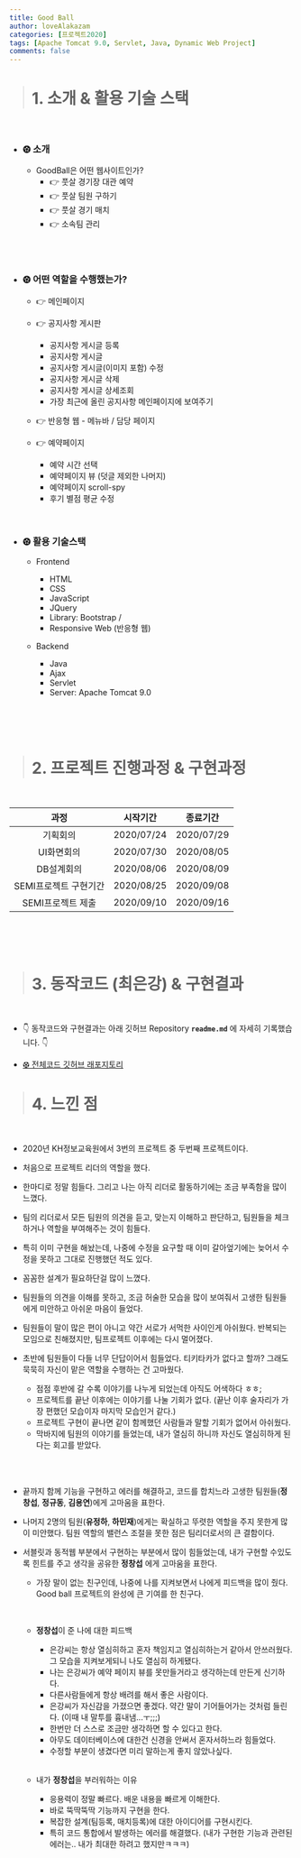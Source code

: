```yaml
---
title: Good Ball
author: loveAlakazam
categories: [프로젝트2020]
tags: [Apache Tomcat 9.0, Servlet, Java, Dynamic Web Project]
comments: false
---
```


> # 1. 소개 & 활용 기술 스택

<br>

- ### ⚽︎ 소개
  - GoodBall은 어떤 웹사이트인가?
    - 👉 풋살 경기장 대관 예약
    - 👉 풋살 팀원 구하기
    - 👉 풋살 경기 매치
    - 👉 소속팀 관리

<br><br>

- ### ⚽︎ 어떤 역할을 수행했는가?

  - 👉 메인페이지
  - 👉 공지사항 게시판

    - 공지사항 게시글 등록
    - 공지사항 게시글
    - 공지사항 게시글(이미지 포함) 수정
    - 공지사항 게시글 삭제
    - 공지사항 게시글 상세조회
    - 가장 최근에 올린 공지사항 메인페이지에 보여주기

  - 👉 반응형 웹 - 메뉴바 / 담당 페이지
  - 👉 예약페이지
    - 예약 시간 선택
    - 예약페이지 뷰 (덧글 제외한 나머지)
    - 예약페이지 scroll-spy
    - 후기 별점 평균 수정

<br>

- ### ⚽︎ 활용 기술스택

  - Frontend

    - HTML
    - CSS
    - JavaScript
    - JQuery
    - Library: Bootstrap /
    - Responsive Web (반응형 웹)

  - Backend
    - Java
    - Ajax
    - Servlet
    - Server: Apache Tomcat 9.0

<br><br><br>

> # 2. 프로젝트 진행과정 & 구현과정

<br>

|         과정          |  시작기간  |  종료기간  |
| :-------------------: | :--------: | :--------: |
|       기획회의        | 2020/07/24 | 2020/07/29 |
|      UI화면회의       | 2020/07/30 | 2020/08/05 |
|      DB설계회의       | 2020/08/06 | 2020/08/09 |
| SEMI프로젝트 구현기간 | 2020/08/25 | 2020/09/08 |
|   SEMI프로젝트 제출   | 2020/09/10 | 2020/09/16 |

<br><br><br>

> # 3. 동작코드 (최은강) & 구현결과

<br>

- 👇 동작코드와 구현결과는 아래 깃허브 Repository **`readme.md`** 에 자세히 기록했습니다. 👇

- [⚽︎ 전체코드 깃허브 래포지토리](https://github.com/KHAcademyProject2020/Semi-Project)

> # 4. 느낀 점

<br>

- 2020년 KH정보교육원에서 3번의 프로젝트 중 두번째 프로젝트이다.

- 처음으로 프로젝트 리더의 역할을 했다.

- 한마디로 정말 힘들다. 그리고 나는 아직 리더로 활동하기에는 조금 부족함을 많이 느꼈다.

- 팀의 리더로서 모든 팀원의 의견을 듣고, 맞는지 이해하고 판단하고, 팀원들을 체크하거나 역할을 부여해주는 것이 힘들다.

- 특히 이미 구현을 해놨는데, 나중에 수정을 요구할 때 이미 갈아엎기에는 늦어서 수정을 못하고 그대로 진행했던 적도 있다.

- 꼼꼼한 설계가 필요하단걸 많이 느꼈다.

- 팀원들의 의견을 이해를 못하고, 조금 허술한 모습을 많이 보여줘서 고생한 팀원들에게 미안하고 아쉬운 마음이 들었다.

- 팀원들이 말이 많은 편이 아니고 약간 서로가 서먹한 사이인게 아쉬웠다. 반복되는 모임으로 친해졌지만, 팀프로젝트 이후에는 다시 멀어졌다.

- 초반에 팀원들이 다들 너무 단답이어서 힘들었다. 티키타카가 없다고 할까? 그래도 묵묵히 자신이 맡은 역할을 수행하는 건 고마웠다.
  - 점점 후반에 갈 수록 이야기를 나누게 되었는데 아직도 어색하다 ㅎㅎ;
  - 프로젝트를 끝난 이후에는 이야기를 나눌 기회가 없다. (끝난 이후 술자리가 가장 편했던 모습이자 마지막 모습인거 같다.)
  - 프로젝트 구현이 끝나면 같이 함께했던 사람들과 말할 기회가 없어서 아쉬웠다.
  - 막바지에 팀원의 이야기를 들었는데, 내가 열심히 하니까 자신도 열심히하게 된다는 회고를 받았다.

<br><br>

- 끝까지 함께 기능을 구현하고 에러를 해결하고, 코드를 합치느라 고생한 팀원들(**정창섭**, **정규동**, **김용연**)에게 고마움을 표한다.

- 나머지 2명의 팀원(**유정하**, **하민재**)에게는 확실하고 뚜렷한 역할을 주지 못한게 많이 미안했다. 팀원 역할의 밸런스 조절을 못한 점은 팀리더로서의 큰 결함이다.

- 서블릿과 동적웹 부분에서 구현하는 부분에서 많이 힘들었는데, 내가 구현할 수있도록 힌트를 주고 생각을 공유한 **정창섭** 에게 고마움을 표한다.

  - 가장 말이 없는 친구인데, 나중에 나를 지켜보면서 나에게 피드백을 많이 줬다. Good ball 프로젝트의 완성에 큰 기여를 한 친구다.

    <br>

  - **정창섭**이 준 나에 대한 피드백
    - 은강씨는 항상 열심히하고 혼자 책임지고 열심히하는거 같아서 안쓰러웠다. 그 모습을 지켜보게되니 나도 열심히 하게됐다.
    - 나는 은강씨가 예약 페이지 뷰를 못만들거라고 생각하는데 만든게 신기하다.
    - 다른사람들에게 항상 배려를 해서 좋은 사람이다.
    - 은강씨가 자신감을 가졌으면 좋겠다. 약간 말이 기어들어가는 것처럼 들린다. (이때 내 말투를 흉내냄...ㅜ;;;)
    - 한번만 더 스스로 조금만 생각하면 할 수 있다고 한다.
    - 아무도 데이터베이스에 대한건 신경을 안써서 혼자서하느라 힘들었다.
    - 수정할 부분이 생겼다면 미리 말하는게 좋지 않았나싶다.

    <br>

  - 내가 **정창섭**을 부러워하는 이유
    - 응용력이 정말 빠르다. 배운 내용을 빠르게 이해한다.
    - 바로 뚝딱뚝딱 기능까지 구현을 한다.
    - 복잡한 설계(팀등록, 매치등록)에 대한 아이디어를 구현시킨다.
    - 특히 코드 통합에서 발생하는 에러를 해결했다. (내가 구현한 기능과 관련된 에러는.. 내가 최대한 하려고 했지만ㅋㅋㅋ)
